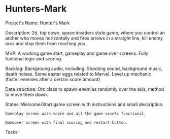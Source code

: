 # Hunters-Mark
 Project's Name:
 Hunter's Mark

 Description:
 2d, top down, space invaders style game, where you control an archer who moves horizontally and fires arrows in a straight line, kill enemy orcs and stop them from reaching you.

 MVP:
 A working game start, gameplay and game over screens. Fully funtional logic and scoring.

 Backlog:
 Backgroung audio, including: Shooting sound, background music, death noises.
 Some easter eggs related to Marvel.
 Level up mechanic (faster enemies after a certain score amount)

 Data structure:
 Orc class to spawn enemies randomly over the axis, method to move them down.

 States:
    Welcome/Start game screen with instructions and small description.

    Gameplay screen with score and all the game assets functional.

    Gameover screen with final scoring and restart button.

Tasks: